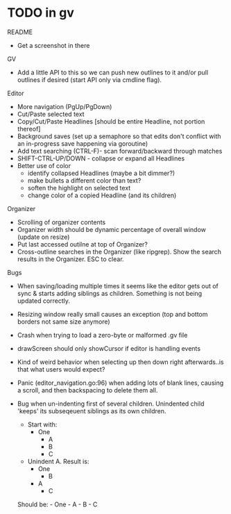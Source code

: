 # TODO in gv

README
* Get a screenshot in there

GV
* Add a little API to this so we can push new outlines to it and/or pull outlines if desired (start API only via cmdline flag).

Editor
* More navigation (PgUp/PgDown)
* Cut/Paste selected text
* Copy/Cut/Paste Headlines [should be entire Headline, not portion thereof]
* Background saves (set up a semaphore so that edits don't conflict with an in-progress save happening via goroutine)
* Add text searching (CTRL-F)- scan forward/backward through matches
* SHIFT-CTRL-UP/DOWN - collapse or expand all Headlines
* Better use of color
    * identify collapsed Headlines (maybe a bit dimmer?)
    * make bullets a different color than text?
    * soften the highlight on selected text
    * change color of a copied Headline (and its children)

Organizer
* Scrolling of organizer contents
* Organizer width should be dynamic percentage of overall window (update on resize)
* Put last accessed outilne at top of Organizer?
* Cross-outline searches in the Organizer (like ripgrep).  Show the search results in the Organizer.  ESC to clear.

Bugs
* When saving/loading multiple times it seems like the editor gets out of sync & starts adding siblings as children.  Something is not being updated correctly.
* Resizing window really small causes an exception (top and bottom borders not same size anymore)
* Crash when trying to load a zero-byte or malformed .gv file
* drawScreen should only showCursor if editor is handling events
* Kind of weird behavior when selecting up then down right afterwards..is that what users would expect?
* Panic (editor_navigation.go:96) when adding lots of blank lines, causing a scroll, and then backspacing to delete them all.
* Bug when un-indenting first of several children.  Unindented child 'keeps' its subseqeuent siblings as its own children.
    * Start with:
        - One
          - A
          - B
          - C
    * Unindent A.  Result is:
        - One
          - B
        - A
          - C
    
    Should be:
        - One
        - A
          - B
          - C       
